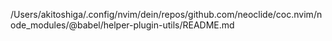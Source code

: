 /Users/akitoshiga/.config/nvim/dein/repos/github.com/neoclide/coc.nvim/node_modules/@babel/helper-plugin-utils/README.md